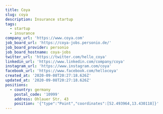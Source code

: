 ```yaml
---
title: Coya
slug: coya
description: Insurance startup
tags:
  - startup
  - insurance
company_url: 'https://www.coya.com'
job_board_url: 'https://coya-jobs.personio.de/'
job_board_provider: personio
job_board_hostname: coya-jobs
twitter_url: 'https://twitter.com/hello_coya'
linkedin_url: 'https://www.linkedin.com/company/coya'
instagram_url: 'https://www.instagram.com/coya'
facebook_url: 'https://www.facebook.com/hellocoya'
created_at: '2020-09-08T20:27:18.626Z'
updated_at: '2020-09-08T20:27:18.626Z'
positions:
  - country: germany
    postal_code: '10999'
    address: Ohlauer Str. 43
    position: '{"type":"Point","coordinates":[52.493964,13.430118]}'
---
```


